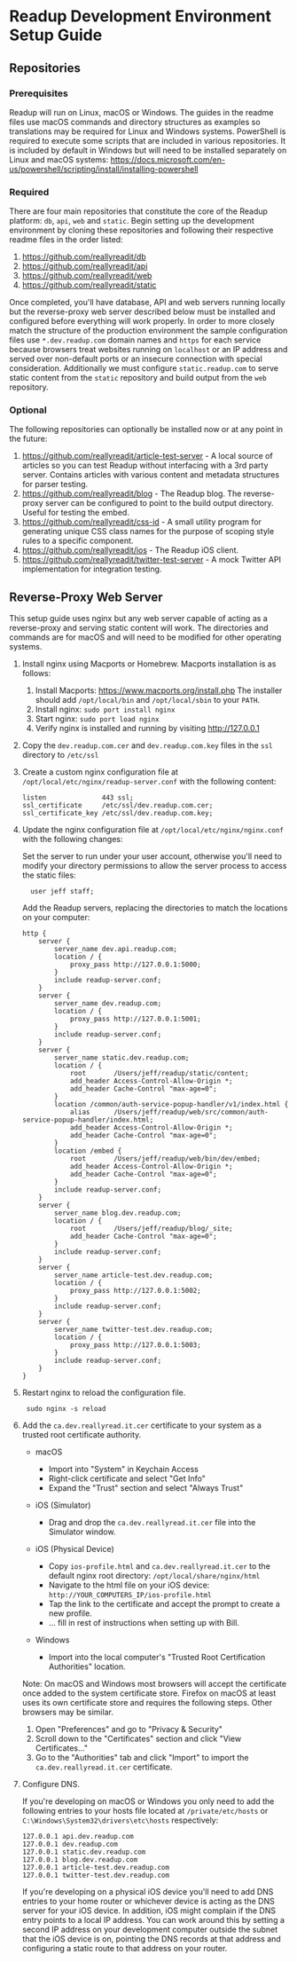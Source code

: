 # Readup Development Environment Setup Guide
## Repositories
### Prerequisites
Readup will run on Linux, macOS or Windows. The guides in the readme files use macOS commands and directory structures as examples so translations may be required for Linux and Windows systems. PowerShell is required to execute some scripts that are included in various repositories. It is included by default in Windows but will need to be installed separately on Linux and macOS systems: https://docs.microsoft.com/en-us/powershell/scripting/install/installing-powershell
### Required
There are four main repositories that constitute the core of the Readup platform: `db`, `api`, `web` and `static`. Begin setting up the development environment by cloning these repositories and following their respective readme files in the order listed:

1. https://github.com/reallyreadit/db
2. https://github.com/reallyreadit/api
3. https://github.com/reallyreadit/web
4. https://github.com/reallyreadit/static

Once completed, you'll have database, API and web servers running locally but the reverse-proxy web server described below must be installed and configured before everything will work properly. In order to more closely match the structure of the production environment the sample configuration files use `*.dev.readup.com` domain names and `https` for each service because browsers treat websites running on `localhost` or an IP address and served over non-default ports or an insecure connection with special consideration. Additionally we must configure `static.readup.com` to serve static content from the `static` repository and build output from the `web` repository.
### Optional
The following repositories can optionally be installed now or at any point in the future:

1. https://github.com/reallyreadit/article-test-server - A local source of articles so you can test Readup without interfacing with a 3rd party server. Contains articles with various content and metadata structures for parser testing.
2. https://github.com/reallyreadit/blog - The Readup blog. The reverse-proxy server can be configured to point to the build output directory. Useful for testing the embed.
3. https://github.com/reallyreadit/css-id - A small utility program for generating unique CSS class names for the purpose of scoping style rules to a specific component.
4. https://github.com/reallyreadit/ios - The Readup iOS client.
5. https://github.com/reallyreadit/twitter-test-server - A mock Twitter API implementation for integration testing.
## Reverse-Proxy Web Server
This setup guide uses nginx but any web server capable of acting as a reverse-proxy and serving static content will work. The directories and commands are for macOS and will need to be modified for other operating systems.
1. Install nginx using Macports or Homebrew. Macports installation is as follows:
        
    1. Install Macports: https://www.macports.org/install.php The installer should add `/opt/local/bin` and `/opt/local/sbin` to your `PATH`.
	 2. Install nginx: `sudo port install nginx`
	 3. Start nginx: `sudo port load nginx`
	 4. Verify nginx is installed and running by visiting http://127.0.0.1
2. Copy the `dev.readup.com.cer` and `dev.readup.com.key` files in the `ssl` directory to `/etc/ssl`
3. Create a custom nginx configuration file at `/opt/local/etc/nginx/readup-server.conf` with the following content:
    ```
    listen              443 ssl;
    ssl_certificate     /etc/ssl/dev.readup.com.cer;
    ssl_certificate_key /etc/ssl/dev.readup.com.key;
    ```
4. Update the nginx configuration file at `/opt/local/etc/nginx/nginx.conf` with the following changes:

    Set the server to run under your user account, otherwise you'll need to modify your directory permissions to allow the server process to access the static files:

	     user jeff staff;

    Add the Readup servers, replacing the directories to match the locations on your computer:

    ```
    http {
    	server {
    		server_name dev.api.readup.com;
    		location / {
    			proxy_pass http://127.0.0.1:5000;
    		}
    		include readup-server.conf;
    	}
    	server {
    		server_name dev.readup.com;
    		location / {
    			proxy_pass http://127.0.0.1:5001;
    		}
    		include readup-server.conf;
    	}
    	server {
    		server_name static.dev.readup.com;
    		location / {
    			root       /Users/jeff/readup/static/content;
    			add_header Access-Control-Allow-Origin *;
    			add_header Cache-Control "max-age=0";
    		}
    		location /common/auth-service-popup-handler/v1/index.html {
    			alias      /Users/jeff/readup/web/src/common/auth-service-popup-handler/index.html;
    			add_header Access-Control-Allow-Origin *;
    			add_header Cache-Control "max-age=0";
    		}
    		location /embed {
    			root       /Users/jeff/readup/web/bin/dev/embed;
    			add_header Access-Control-Allow-Origin *;
    			add_header Cache-Control "max-age=0";
    		}
    		include readup-server.conf;
    	}
    	server {
    		server_name blog.dev.readup.com;
    		location / {
    			root       /Users/jeff/readup/blog/_site;
    			add_header Cache-Control "max-age=0";
    		}
    		include readup-server.conf;
    	}
    	server {
    		server_name article-test.dev.readup.com;
    		location / {
    			proxy_pass http://127.0.0.1:5002;
    		}
    		include readup-server.conf;
    	}
    	server {
    		server_name twitter-test.dev.readup.com;
    		location / {
    			proxy_pass http://127.0.0.1:5003;
    		}
    		include readup-server.conf;
    	}
    }
	 ```
5. Restart nginx to reload the configuration file.

        sudo nginx -s reload
6. Add the `ca.dev.reallyread.it.cer` certificate to your system as a trusted root certificate authority.
    
	 - macOS

	     - Import into "System" in Keychain Access
		  - Right-click certificate and select "Get Info"
		  - Expand the "Trust" section and select "Always Trust"
    - iOS (Simulator)
	     - Drag and drop the `ca.dev.reallyread.it.cer` file into the Simulator window.
    - iOS (Physical Device)

	     - Copy `ios-profile.html` and `ca.dev.reallyread.it.cer` to the default nginx root directory: `/opt/local/share/nginx/html`
        - Navigate to the html file on your iOS device: `http://YOUR_COMPUTERS_IP/ios-profile.html`
        - Tap the link to the certificate and accept the prompt to create a new profile.
        - ... fill in rest of instructions when setting up with Bill.
	 - Windows

	     - Import into the local computer's "Trusted Root Certification Authorities" location.

    Note: On macOS and Windows most browsers will accept the certificate once added to the system certificate store. Firefox on macOS at least uses its own certificate store and requires the following steps. Other browsers may be similar.
	 1. Open "Preferences" and go to "Privacy & Security"
	 2. Scroll down to the "Certificates" section and click "View Certificates..."
	 3. Go to the "Authorities" tab and click "Import" to import the `ca.dev.reallyread.it.cer` certificate.
7. Configure DNS.

    If you're developing on macOS or Windows you only need to add the following entries to your hosts file located at `/private/etc/hosts` or `C:\Windows\System32\drivers\etc\hosts` respectively:

    ```
    127.0.0.1 api.dev.readup.com
    127.0.0.1 dev.readup.com
    127.0.0.1 static.dev.readup.com
    127.0.0.1 blog.dev.readup.com
    127.0.0.1 article-test.dev.readup.com
    127.0.0.1 twitter-test.dev.readup.com
    ```

	 If you're developing on a physical iOS device you'll need to add DNS entries to your home router or whichever device is acting as the DNS server for your iOS device. In addition, iOS might complain if the DNS entry points to a local IP address. You can work around this by setting a second IP address on your development computer outside the subnet that the iOS device is on, pointing the DNS records at that address and configuring a static route to that address on your router.